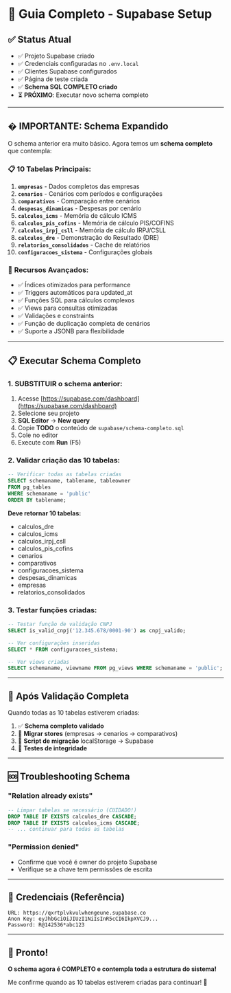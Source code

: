 # 🚀 Guia Completo - Supabase Setup

## ✅ Status Atual

- ✅ Projeto Supabase criado
- ✅ Credenciais configuradas no `.env.local`
- ✅ Clientes Supabase configurados
- ✅ Página de teste criada
- ✅ **Schema SQL COMPLETO criado** 
- ⏳ **PRÓXIMO**: Executar novo schema completo

---

## �️ **IMPORTANTE: Schema Expandido**

O schema anterior era muito básico. Agora temos um **schema completo** que contempla:

### 📋 **10 Tabelas Principais:**

1. **`empresas`** - Dados completos das empresas
2. **`cenarios`** - Cenários com períodos e configurações
3. **`comparativos`** - Comparação entre cenários
4. **`despesas_dinamicas`** - Despesas por cenário
5. **`calculos_icms`** - Memória de cálculo ICMS
6. **`calculos_pis_cofins`** - Memória de cálculo PIS/COFINS  
7. **`calculos_irpj_csll`** - Memória de cálculo IRPJ/CSLL
8. **`calculos_dre`** - Demonstração do Resultado (DRE)
9. **`relatorios_consolidados`** - Cache de relatórios
10. **`configuracoes_sistema`** - Configurações globais

### 🔧 **Recursos Avançados:**
- ✅ Índices otimizados para performance
- ✅ Triggers automáticos para updated_at
- ✅ Funções SQL para cálculos complexos
- ✅ Views para consultas otimizadas
- ✅ Validações e constraints
- ✅ Função de duplicação completa de cenários
- ✅ Suporte a JSONB para flexibilidade

---

## 📋 Executar Schema Completo

### 1. **SUBSTITUIR o schema anterior:**

1. Acesse [https://supabase.com/dashboard](https://supabase.com/dashboard)
2. Selecione seu projeto
3. **SQL Editor** → **New query**
4. Copie **TODO** o conteúdo de `supabase/schema-completo.sql`
5. Cole no editor
6. Execute com **Run** (F5)

### 2. **Validar criação das 10 tabelas:**

```sql
-- Verificar todas as tabelas criadas
SELECT schemaname, tablename, tableowner 
FROM pg_tables 
WHERE schemaname = 'public' 
ORDER BY tablename;
```

**Deve retornar 10 tabelas:**
- calculos_dre
- calculos_icms  
- calculos_irpj_csll
- calculos_pis_cofins
- cenarios
- comparativos
- configuracoes_sistema
- despesas_dinamicas
- empresas
- relatorios_consolidados

### 3. **Testar funções criadas:**

```sql
-- Testar função de validação CNPJ
SELECT is_valid_cnpj('12.345.678/0001-90') as cnpj_valido;

-- Ver configurações inseridas
SELECT * FROM configuracoes_sistema;

-- Ver views criadas
SELECT schemaname, viewname FROM pg_views WHERE schemaname = 'public';
```

---

## 🎯 **Após Validação Completa**

Quando todas as 10 tabelas estiverem criadas:

1. ✅ **Schema completo validado**
2. 🚀 **Migrar stores** (empresas → cenarios → comparativos)
3. 📄 **Script de migração** localStorage → Supabase
4. 🧪 **Testes de integridade**

---

## 🆘 Troubleshooting Schema

### "Relation already exists"
```sql
-- Limpar tabelas se necessário (CUIDADO!)
DROP TABLE IF EXISTS calculos_dre CASCADE;
DROP TABLE IF EXISTS calculos_icms CASCADE;
-- ... continuar para todas as tabelas
```

### "Permission denied"
- Confirme que você é owner do projeto Supabase
- Verifique se a chave tem permissões de escrita

---

## 📝 Credenciais (Referência)

```env
URL: https://qxrtplvkvulwhengeune.supabase.co
Anon Key: eyJhbGciOiJIUzI1NiIsInR5cCI6IkpXVCJ9...
Password: R@142536*abc123
```

---

## 🎉 Pronto!

**O schema agora é COMPLETO e contempla toda a estrutura do sistema!**

Me confirme quando as 10 tabelas estiverem criadas para continuar! 🚀
